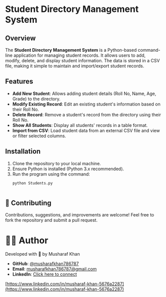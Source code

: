 # Student Directory Management System

## Overview
The **Student Directory Management System** is a Python-based command-line application for managing student records. It allows users to add, modify, delete, and display student information. The data is stored in a CSV file, making it simple to maintain and import/export student records.

## Features
- **Add New Student**: Allows adding student details (Roll No, Name, Age, Grade) to the directory.
- **Modify Existing Record**: Edit an existing student's information based on their Roll No.
- **Delete Record**: Remove a student's record from the directory using their Roll No.
- **Show All Students**: Display all students' records in a table format.
- **Import from CSV**: Load student data from an external CSV file and view or filter selected columns.

## Installation
1. Clone the repository to your local machine.
2. Ensure Python is installed (Python 3.x recommended).
3. Run the program using the command:
   ```bash
   python Students.py



## 🤝 Contributing
Contributions, suggestions, and improvements are welcome!
Feel free to fork the repository and submit a pull request.

# 👨‍💻 Author
Developed with 💙 by Musharaf Khan
- **GitHub**: [@musharafkhan786787](https://github.com/musharafkhan786787)
- **Email**: musharafkhan786787@gmail.com
- **LinkedIn**: [Click here to connect](https://www.linkedin.com/in/musharaf-khan-5676a2287)

[https://www.linkedin.com/in/musharaf-khan-5676a2287](https://www.linkedin.com/in/musharaf-khan-5676a2287)
